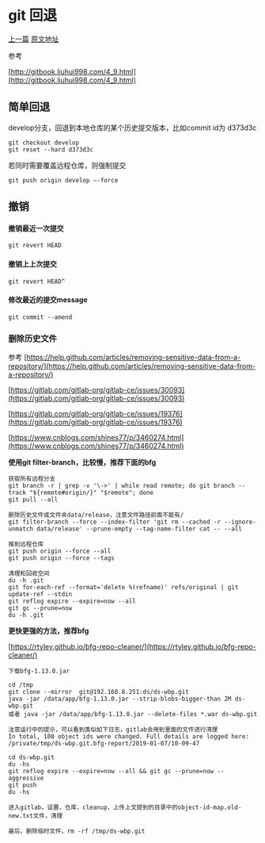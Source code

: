 # git 回退
[上一篇](https://github.com/penghcn/start/git) 
[原文地址](https://github.com/penghcn/start/blob/master/git/git-reset.md)

参考 

[http://gitbook.liuhui998.com/4_9.html](http://gitbook.liuhui998.com/4_9.html)

## 简单回退
develop分支，回退到本地仓库的某个历史提交版本，比如commit id为 d373d3c

    git checkout develop
    git reset --hard d373d3c

若同时需要覆盖远程仓库，则强制提交

    git push origin develop –-force

## 撤销
#### 撤销最近一次提交
    git revert HEAD

#### 撤销上上次提交
    git revert HEAD^

#### 修改最近的提交message
    git commit --amend

### 删除历史文件
参考 [https://help.github.com/articles/removing-sensitive-data-from-a-repository/](https://help.github.com/articles/removing-sensitive-data-from-a-repository/)

[https://gitlab.com/gitlab-org/gitlab-ce/issues/30093](https://gitlab.com/gitlab-org/gitlab-ce/issues/30093)

[https://gitlab.com/gitlab-org/gitlab-ce/issues/19376](https://gitlab.com/gitlab-org/gitlab-ce/issues/19376)

[https://www.cnblogs.com/shines77/p/3460274.html](https://www.cnblogs.com/shines77/p/3460274.html)

**使用git filter-branch，比较慢，推荐下面的bfg**

    获取所有远程分支
    git branch -r | grep -v '\->' | while read remote; do git branch --track "${remote#origin/}" "$remote"; done
    git pull --all

    删除历史文件或文件夹data/release，注意文件路径前面不能有/
    git filter-branch --force --index-filter 'git rm --cached -r --ignore-unmatch data/release' --prune-empty --tag-name-filter cat -- --all

    推到远程仓库
    git push origin --force --all
    git push origin --force --tags
   
    清理和回收空间
    du -h .git
    git for-each-ref --format='delete %(refname)' refs/original | git update-ref --stdin
    git reflog expire --expire=now --all
    git gc --prune=now
    du -h .git

**更快更强的方法，推荐bfg**

[https://rtyley.github.io/bfg-repo-cleaner/](https://rtyley.github.io/bfg-repo-cleaner/)
    
    下载bfg-1.13.0.jar

    cd /tmp
    git clone --mirror  git@192.168.8.251:ds/ds-wbp.git
    java -jar /data/app/bfg-1.13.0.jar --strip-blobs-bigger-than 2M ds-wbp.git
    或者 java -jar /data/app/bfg-1.13.0.jar --delete-files *.war ds-wbp.git

    注意运行中的提示，可以看到类似如下日志，gitlab会用到里面的文件进行清理
    In total, 100 object ids were changed. Full details are logged here:
    /private/tmp/ds-wbp.git.bfg-report/2019-01-07/10-09-47

    cd ds-wbp.git
    du -hs 
    git reflog expire --expire=now --all && git gc --prune=now --aggressive
    git push
    du -hs 

    进入gitlab，设置，仓库，cleanup，上传上文提到的目录中的object-id-map.old-new.txt文件，清理

    最后，删除临时文件，rm -rf /tmp/ds-wbp.git



